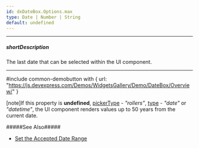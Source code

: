 ```yaml
---
id: dxDateBox.Options.max
type: Date | Number | String
default: undefined
---
```

---
##### shortDescription
The last date that can be selected within the UI component.

---
#include common-demobutton with {
    url: "https://js.devexpress.com/Demos/WidgetsGallery/Demo/DateBox/Overview/"
}

[note]If this property is **undefined**, [pickerType](/api-reference/10%20UI%20Components/dxDateBox/1%20Configuration/pickerType.md '/Documentation/ApiReference/UI_Components/dxDateBox/Configuration/#pickerType') - *"rollers"*, [type](/api-reference/10%20UI%20Components/dxDateBox/1%20Configuration/type.md '/Documentation/ApiReference/UI_Components/dxDateBox/Configuration/#type') - *"date"* or *"datetime"*, the UI component renders values up to 50 years from the current date.

#####See Also#####
- [Set the Accepted Date Range](/concepts/05%20UI%20Components/DateBox/00%20Getting%20Started%20with%20DateBox/13%20Set%20the%20Accepted%20Date%20Range.md '/Documentation/Guide/UI_Components/DateBox/Getting_Started_with_DateBox/#Set_the_Accepted_Date_Range')